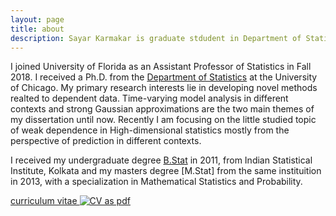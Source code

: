 ```yaml
---
layout: page
title: about
description: Sayar Karmakar is graduate stdudent in Department of Statistics at University of Wisconsin - Madison; research in time-series analysis
---
```


I joined University of Florida as an Assistant Professor of Statistics in Fall 2018. I received a Ph.D. from the
[Department of Statistics](http://www.galton.uchicago.edu)
at the University of Chicago. My primary research interests lie in developing novel methods realted to dependent data. Time-varying model analysis in different contexts and strong Gaussian approximations are the two main themes of my dissertation until now. Recently I am focusing on the little studied topic of weak dependence in High-dimensional statistics mostly from the perspective of prediction in different contexts. 

I received my undergraduate degree [B.Stat](http://www.isical.ac.in/)
in 2011, from Indian Statistical Institute, Kolkata and my masters degree [M.Stat] from the same instituition in 2013, with a specialization in Mathematical Statistics and Probability.

[curriculum vitae ![CV as pdf](icons16/pdf-icon.png)](../publications/CV_Sayar.pdf)
